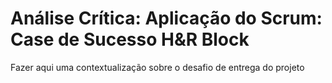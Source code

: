 # Análise Crítica: Aplicação do Scrum: Case de Sucesso H&R Block
Fazer aqui uma contextualização sobre o desafio de entrega do projeto
